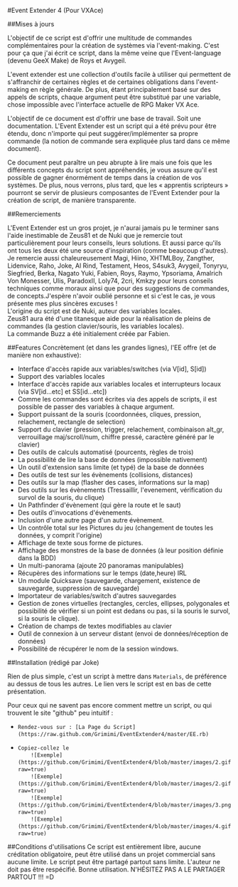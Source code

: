 #Event Extender 4 (Pour VXAce)

##Mises à jours


L'objectif de ce script est d'offrir une multitude de commandes complémentaires pour la création de systèmes via l'event-making. C'est pour ça que j'ai écrit ce script, dans la même veine que l'Event-language (devenu GeeX Make) de Roys et Avygeil. 

L'event extender est une collection d'outils facile à utiliser qui permettent de s'affranchir de certaines règles et de certaines obligations dans l'event-making en règle générale. De plus, étant principalement basé sur des appels de scripts, chaque argument peut être substitué par une variable, chose impossible avec l'interface actuelle de RPG Maker VX Ace. 

L'objectif de ce document est d'offrir une base de travail. Soit une documentation. L'Event Extender est un script qui a été prévu pour être étendu, donc n'importe qui peut suggérer/implémenter sa propre commande (la notion de commande sera expliquée plus tard dans ce même document). 

Ce document peut paraître un peu abrupte à lire mais une fois que les différents concepts du script sont appréhendés, je vous assure qu'il est possible de gagner énormément de temps dans la création de vos systèmes. De plus, nous verrons, plus tard, que les « apprentis scripteurs » pourront se servir de plusieurs composantes de l'Event Extender pour la création de script, de manière transparente. 

##Remerciements

L'Event Extender est un gros projet, je n'aurai jamais pu le terminer sans l'aide inestimable de Zeus81 et de Nuki que je remercie tout particulièrement pour leurs conseils, leurs solutions. Et aussi parce qu'ils ont tous les deux été une source d'inspiration (comme beaucoup d'autres). Je remercie aussi chaleureusement Magi, Hiino, XHTMLBoy, Zangther, Lidenvice, Raho, Joke, Al Rind, Testament, Heos, S4suk3, Avygeil, Tonyryu, Siegfried, Berka, Nagato Yuki, Fabien, Roys, Raymo, Ypsoriama, Amalrich Von Monesser, Ulis, ParadoxII, Loly74, 2cri, Kmkzy pour leurs conseils techniques comme moraux ainsi que pour des suggestions de commandes, de concepts.J'espère n'avoir oublié personne et si c'est le cas, je vous présente mes plus sincères excuses !   
L'origine du script est de Nuki, auteur des variables locales.   
Zeus81 aura été d'une titanesque aide pour la réalisation de pleins de commandes (la gestion clavier/souris, les variables locales).   
La commande Buzz a été initialement créée par Fabien.   

##Features
Concrètement (et dans les grandes lignes), l'EE offre (et de manière non exhaustive): 


*    Interface d'accès rapide aux variables/switches (via V[id], S[id]) 
*    Support des variables locales 
*    Interface d'accès rapide aux variables locales et interrupteurs locaux (via SV[id...etc] et SS[id...etc]) 
*    Comme les commandes sont écrites via des appels de scripts, il est possible de passer des variables à chaque argument. 
*    Support puissant de la souris (coordonnées, cliques, pression, relachement, rectangle de selection) 
*    Support du clavier (pression, trigger, relachement, combinaison alt_gr, verrouillage maj/scroll/num, chiffre pressé, caractère généré par le clavier) 
*    Des outils de calculs automatisé (pourcents, règles de trois) 
*    La possibilité de lire la base de données (impossible nativement) 
*    Un outil d'extension sans limite (et typé) de la base de données 
*    Des outils de test sur les évènements (collisions, distances) 
*    Des outils sur la map (flasher des cases, informations sur la map) 
*    Des outils sur les évènements (Tressaillir, l'evenement, vérification du survol de la souris, du clique) 
*    Un Pathfinder d'évènement (qui gère la route et le saut) 
*    Des outils d'invocations d'évènements. 
*    Inclusion d'une autre page d'un autre évènement. 
*    Un contrôle total sur les Pictures du jeu (changement de toutes les données, y comprit l'origine) 
*    Affichage de texte sous forme de pictures. 
*    Affichage des monstres de la base de données (à leur position définie dans la BDD) 
*    Un multi-panorama (ajoute 20 panoramas manipulables) 
*    Récupères des informations sur le temps (date,heure) IRL 
*    Un module Quicksave (sauvegarde, chargement, existence de sauvegarde, suppression de sauvegarde) 
*    Importateur de variables/switch d'autres sauvegardes 
*    Gestion de zones virtuelles (rectangles, cercles, ellipses, polygonales et possibilité de vérifier si un point est dedans ou pas, si la souris le survol, si la souris le clique). 
*    Création de champs de textes modifiables au clavier 
*    Outil de connexion à un serveur distant (envoi de données/réception de données) 
*    Possibilité de récupérer le nom de la session windows.

##Installation
(rédigé par Joke)


Rien de plus simple, c'est un script à mettre dans `Materials`, de préférence au dessus de tous les autres. Le lien vers le script est en bas de cette présentation. 

Pour ceux qui ne savent pas encore comment mettre un script, ou qui trouvent le site "github" peu intuitif : 
*     Rendez-vous sur : [La Page du Script](https://raw.github.com/Grimimi/EventExtender4/master/EE.rb)
*     Copiez-collez le 
          ![Exemple](https://github.com/Grimimi/EventExtender4/blob/master/images/2.gif?raw=true)
          ![Exemple](https://github.com/Grimimi/EventExtender4/blob/master/images/2.gif?raw=true)
          ![Exemple](https://github.com/Grimimi/EventExtender4/blob/master/images/3.png?raw=true)
          ![Exemple](https://github.com/Grimimi/EventExtender4/blob/master/images/4.gif?raw=true)
          


##Conditions d'utilisations
Ce script est entièrement libre, aucune créditation obligatoire, peut être utilisé dans un projet commercial sans aucune limite. Le script peut être partagé partout sans limite. L'auteur ne doit pas être respécifié. Bonne utilisation. 
N'HÉSITEZ PAS A LE PARTAGER PARTOUT !!! =D